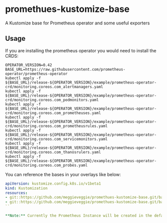 # promethues-kustomize-base
A Kustomize base for Prometheus operator and some useful exporters

## Usage

If you are installing the prometheus operator you would need to install the CRDS:

```
OPERATOR_VERSION=0.42
BASE_URL=https://raw.githubusercontent.com/prometheus-operator/prometheus-operator
kubectl apply -f ${BASE_URL}/release-${OPERATOR_VERSION}/example/prometheus-operator-crd/monitoring.coreos.com_alertmanagers.yaml
kubectl apply -f ${BASE_URL}/release-${OPERATOR_VERSION}/example/prometheus-operator-crd/monitoring.coreos.com_podmonitors.yaml 
kubectl apply -f ${BASE_URL}/release-${OPERATOR_VERSION}/example/prometheus-operator-crd/monitoring.coreos.com_prometheuses.yaml 
kubectl apply -f ${BASE_URL}/release-${OPERATOR_VERSION}/example/prometheus-operator-crd/monitoring.coreos.com_prometheusrules.yaml 
kubectl apply -f ${BASE_URL}/release-${OPERATOR_VERSION}/example/prometheus-operator-crd/monitoring.coreos.com_servicemonitors.yaml 
kubectl apply -f ${BASE_URL}/release-${OPERATOR_VERSION}/example/prometheus-operator-crd/monitoring.coreos.com_thanosrulers.yaml
kubectl apply -f ${BASE_URL}/release-${OPERATOR_VERSION}/example/prometheus-operator-crd/monitoring.coreos.com_probes.yaml
```

You can reference the bases in your overlays like below:
```yaml
apiVersion: kustomize.config.k8s.io/v1beta1
kind: Kustomization
resources:
- git::https://github.com/meggieveggie/promethues-kustomize-base.git/base/prometheus/
- git::https://github.com/meggieveggie/promethues-kustomize-base.git/base/prometheus-operator/
``

**Note:** Currently the Prometheus Instance will be created in the default Namespace 
